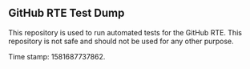 ## GitHub RTE Test Dump

This repository is used to run automated tests for the GitHub RTE.
This repository is not safe and should not be used for any other purpose.

Time stamp: 1581687737862.
